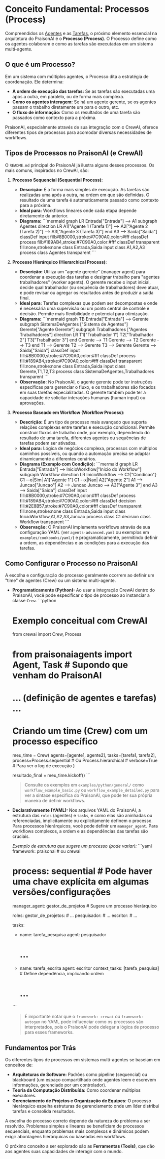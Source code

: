 # Conceito Fundamental: Processos (Process)

Compreendidos os [Agentes](./01_agentes.md) e as [Tarefas](./02_tarefas.md), o próximo elemento essencial na arquitetura do PraisonAI é o **Processo (Process)**. O Processo define como os agentes colaboram e como as tarefas são executadas em um sistema multi-agente.

## O que é um Processo?

Em um sistema com múltiplos agentes, o Processo dita a estratégia de coordenação. Ele determina:

*   **A ordem de execução das tarefas:** Se as tarefas são executadas uma após a outra, em paralelo, ou de forma mais complexa.
*   **Como os agentes interagem:** Se há um agente gerente, se os agentes passam o trabalho diretamente um para o outro, etc.
*   **O fluxo de informação:** Como os resultados de uma tarefa são passados como contexto para a próxima.

PraisonAI, especialmente através de sua integração com o CrewAI, oferece diferentes tipos de processos para acomodar diversas necessidades de workflows.

## Tipos de Processos no PraisonAI (e CrewAI)

O `README.md` principal do PraisonAI já ilustra alguns desses processos. Os mais comuns, inspirados no CrewAI, são:

1.  **Processo Sequencial (Sequential Process):**
    *   **Descrição:** É a forma mais simples de execução. As tarefas são realizadas uma após a outra, na ordem em que são definidas. O resultado de uma tarefa é automaticamente passado como contexto para a próxima.
    *   **Ideal para:** Workflows lineares onde cada etapa depende diretamente da anterior.
    *   **Diagrama:**
        \`\`\`mermaid
        graph LR
            Entrada["Entrada"] --> A1
            subgraph Agentes
                direction LR
                A1["Agente 1 (Tarefa 1)"] --> A2["Agente 2 (Tarefa 2)"] --> A3["Agente 3 (Tarefa 3)"]
            end
            A3 --> Saida["Saida"]
            classDef input fill:#8B0000,stroke:#7C90A0,color:#fff
            classDef process fill:#189AB4,stroke:#7C90A0,color:#fff
            classDef transparent fill:none,stroke:none
            class Entrada,Saida input
            class A1,A2,A3 process
            class Agentes transparent
        \`\`\`

2.  **Processo Hierárquico (Hierarchical Process):**
    *   **Descrição:** Utiliza um "agente gerente" (manager agent) para coordenar a execução das tarefas e designar trabalho para "agentes trabalhadores" (worker agents). O gerente recebe o input inicial, decide qual trabalhador (ou sequência de trabalhadores) deve atuar, e pode revisar ou agregar os resultados antes de produzir a saída final.
    *   **Ideal para:** Tarefas complexas que podem ser decompostas e onde é necessária uma supervisão ou um ponto central de controle e decisão. Permite mais flexibilidade e potencial para otimização.
    *   **Diagrama:**
        \`\`\`mermaid
        graph TB
            Entrada["Entrada"] --> Gerente
            subgraph SistemaDeAgentes ["Sistema de Agentes"]
                Gerente["Agente Gerente"]
                subgraph Trabalhadores ["Agentes Trabalhadores"]
                    direction LR
                    T1["Trabalhador 1"]
                    T2["Trabalhador 2"]
                    T3["Trabalhador 3"]
                end
                Gerente --> T1
                Gerente --> T2
                Gerente --> T3
            end
            T1 --> Gerente
            T2 --> Gerente
            T3 --> Gerente
            Gerente --> Saida["Saida"]
            classDef input fill:#8B0000,stroke:#7C90A0,color:#fff
            classDef process fill:#189AB4,stroke:#7C90A0,color:#fff
            classDef transparent fill:none,stroke:none
            class Entrada,Saida input
            class Gerente,T1,T2,T3 process
            class SistemaDeAgentes,Trabalhadores transparent
        \`\`\`
    *   **Observação:** No PraisonAI, o agente gerente pode ter instruções específicas para gerenciar o fluxo, e os trabalhadores são focados em suas tarefas especializadas. O gerente também pode ter a capacidade de solicitar interações humanas (human input) ou aprovações.

3.  **Processo Baseado em Workflow (Workflow Process):**
    *   **Descrição:** É um tipo de processo mais avançado que suporta relações complexas entre tarefas e execução condicional. Permite construir fluxos de trabalho onde, por exemplo, dependendo do resultado de uma tarefa, diferentes agentes ou sequências de tarefas podem ser ativados.
    *   **Ideal para:** Lógica de negócios complexa, processos com múltiplos caminhos possíveis, ou quando a automação precisa se adaptar dinamicamente a diferentes cenários.
    *   **Diagrama (Exemplo com Condição):**
        \`\`\`mermaid
        graph LR
            Entrada["Entrada"] --> InicioWorkflow["Inicio do Workflow"]
            subgraph Workflow
                direction LR
                InicioWorkflow --> C1{"Condicao"}
                C1 --o|Sim| A1["Agente 1"]
                C1 --x|Nao| A2["Agente 2"]
                A1 --> Juncao["Juncao"]
                A2 --> Juncao
                Juncao --> A3["Agente 3"]
            end
            A3 --> Saida["Saida"]
            classDef input fill:#8B0000,stroke:#7C90A0,color:#fff
            classDef process fill:#189AB4,stroke:#7C90A0,color:#fff
            classDef decision fill:#2E8B57,stroke:#7C90A0,color:#fff
            classDef transparent fill:none,stroke:none
            class Entrada,Saida input
            class InicioWorkflow,A1,A2,A3,Juncao process
            class C1 decision
            class Workflow transparent
        \`\`\`
    *   **Observação:** O PraisonAI implementa workflows através de sua configuração YAML (ver `agents-advanced.yaml` ou exemplos em `examples/cookbooks/yaml/`) e programaticamente, permitindo definir a ordem, as dependências e as condições para a execução das tarefas.

## Como Configurar o Processo no PraisonAI

A escolha e configuração do processo geralmente ocorrem ao definir um "time" de agentes (Crew) ou um sistema multi-agente.

*   **Programaticamente (Python):**
    Ao usar a integração CrewAI dentro do PraisonAI, você pode especificar o tipo de processo ao instanciar a classe `Crew`.
    \`\`\`python
    # Exemplo conceitual com CrewAI
    from crewai import Crew, Process
    # from praisonaiagents import Agent, Task # Supondo que venham do PraisonAI

    # ... (definição de agentes e tarefas) ...

    # Criando um time (Crew) com um processo específico
    meu_time = Crew(
        agents=[agente1, agente2],
        tasks=[tarefa1, tarefa2],
        process=Process.sequential # Ou Process.hierarchical
        # verbose=True # Para ver o log de execução
    )

    resultado_final = meu_time.kickoff()
    \`\`\`
    > Consulte os exemplos em `examples/python/general/` como `workflow_example_basic.py` ou `workflow_example_detailed.py` para ver a sintaxe específica do PraisonAI, que pode ter sua própria maneira de definir workflows.

*   **Declarativamente (YAML):**
    Nos arquivos YAML do PraisonAI, a estrutura das `roles` (agentes) e `tasks`, e como elas são aninhadas ou referenciadas, implicitamente ou explicitamente definem o processo. Para processos hierárquicos, você pode definir um `manager_agent`. Para workflows complexos, a ordem e as dependências das tarefas são cruciais.

    *Exemplo de estrutura que sugere um processo (pode variar):*
    \`\`\`yaml
    framework: praisonai # ou crewai
    # process: sequential # Pode haver uma chave explícita em algumas versões/configurações

    manager_agent: gestor_de_projetos # Sugere um processo hierárquico

    roles:
      gestor_de_projetos:
        # ...
      pesquisador:
        # ...
      escritor:
        # ...

    tasks:
      - name: tarefa_pesquisa
        agent: pesquisador
        # ...
      - name: tarefa_escrita
        agent: escritor
        context_tasks: [tarefa_pesquisa] # Define dependência, implicando ordem
        # ...
    \`\`\`
    > É importante notar que o `framework: crewai` ou `framework: autogen` no YAML pode influenciar como os processos são interpretados, pois o PraisonAI pode delegar a lógica de processo para esses frameworks.

## Fundamentos por Trás

Os diferentes tipos de processos em sistemas multi-agentes se baseiam em conceitos de:

*   **Arquiteturas de Software:** Padrões como pipeline (sequencial) ou blackboard (um espaço compartilhado onde agentes leem e escrevem informações, gerenciado por um controlador).
*   **Teoria da Computação Distribuída:** Como coordenar múltiplos executores.
*   **Gerenciamento de Projetos e Organização de Equipes:** O processo hierárquico espelha estruturas de gerenciamento onde um líder distribui tarefas e consolida resultados.

A escolha do processo correto depende da natureza do problema a ser resolvido. Problemas simples e lineares se beneficiam de processos sequenciais, enquanto problemas mais complexos e dinâmicos podem exigir abordagens hierárquicas ou baseadas em workflows.

O próximo conceito a ser explorado são as **Ferramentas (Tools)**, que dão aos agentes suas capacidades de interagir com o mundo.
